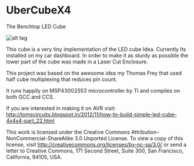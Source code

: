 UberCubeX4
==========

The Benchtop LED Cube

![alt tag](http://farm3.staticflickr.com/2805/12405005665_9ca2377862_z.jpg)


This cube is a very tiny implementation of the LED cube Idea. Currently Its installed on my car dashboard. In order to make it as sturdy as 
possible the lower part of the cube was made in a Laser Cut Enclosure. 

This project was based on the awesome idea my Thomas Frey that used half cube multiplexing that reduces pin count.

It runs happily on MSP430G2553 microcontroller by TI and compiles on both GCC and CCS.

If you are interested in making it on AVR visit:
http://tomscircuits.blogspot.in/2012/11/how-to-build-simple-led-cube-4x4x4-part_22.html

This work is licensed under the Creative Commons Attribution-NonCommercial-ShareAlike 3.0 Unported License.
To view a copy of this license, visit http://creativecommons.org/licenses/by-nc-sa/3.0/ or send a letter to Creative Commons, 171 Second Street, Suite 300,
San Francisco, California, 94105, USA.

